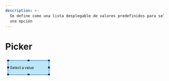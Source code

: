 ```yaml
---
description: >-
  Se define como una lista desplegable de valores predefinidos para seleccionar
  una opción
---
```


# Picker

![](../../../.gitbook/assets/image%20%28224%29.png)

